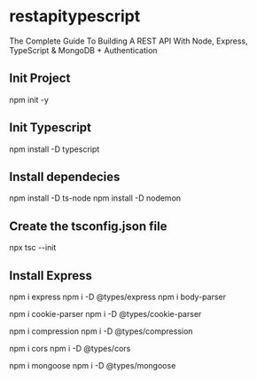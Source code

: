 # restapitypescript

The Complete Guide To Building A REST API With Node, Express, TypeScript &amp; MongoDB + Authentication

## Init Project

npm init -y

## Init Typescript

npm install -D typescript

## Install dependecies

npm install -D ts-node
npm install -D nodemon

## Create the tsconfig.json file

npx tsc --init

## Install Express

npm i express
npm i -D @types/express
npm i body-parser

npm i cookie-parser
npm i -D @types/cookie-parser

npm i compression
npm i -D @types/compression

npm i cors
npm i -D @types/cors

npm i mongoose
npm i -D @types/mongoose
